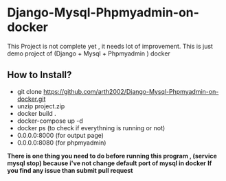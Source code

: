# Django-Mysql-Phpmyadmin-on-docker
This Project is not complete yet , it needs lot of improvement.
This is just demo project of (Django + Mysql + Phpmyadmin ) docker
## How to Install?
- git clone https://github.com/arth2002/Django-Mysql-Phpmyadmin-on-docker.git
- unzip project.zip
- docker build .
- docker-compose up -d
- docker ps (to check if everythning is running or not)
- 0.0.0.0:8000 (for output page)
- 0.0.0.0:8080 (for phpmyadmin)

**There is one thing you need to do before running this program , (service mysql stop) because i've not change default port of mysql in docker**
**If you find any issue than submit pull request**
